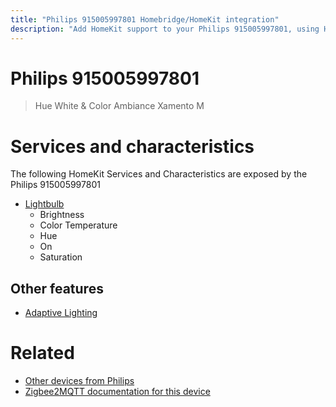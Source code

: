 ```yaml
---
title: "Philips 915005997801 Homebridge/HomeKit integration"
description: "Add HomeKit support to your Philips 915005997801, using Homebridge, Zigbee2MQTT and homebridge-z2m."
---
```

<!---
This file has been GENERATED using src/docgen/docgen.ts
DO NOT EDIT THIS FILE MANUALLY!
-->
# Philips 915005997801
> Hue White & Color Ambiance Xamento M


# Services and characteristics
The following HomeKit Services and Characteristics are exposed by
the Philips 915005997801

* [Lightbulb](../../light.md)
  * Brightness
  * Color Temperature
  * Hue
  * On
  * Saturation


## Other features
* [Adaptive Lighting](../../light.md)


# Related
* [Other devices from Philips](../index.md#philips)
* [Zigbee2MQTT documentation for this device](https://www.zigbee2mqtt.io/devices/915005997801.html)